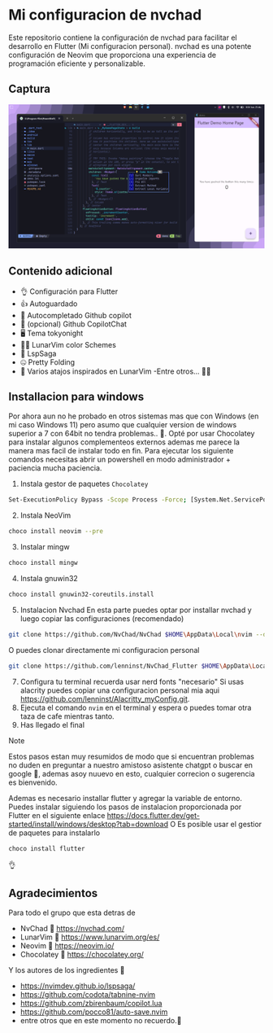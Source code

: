 # Mi configuracion de nvchad 
Este repositorio contiene la configuración de nvchad para facilitar el desarrollo en Flutter (Mi configuracion personal). nvchad es una potente configuración de Neovim que proporciona una experiencia de programación eficiente y personalizable.

## Captura 

![nvchad para Flutter](capturas/democaptura.png)

## Contenido adicional
- 👌 Configuración para Flutter
- 👍 Autoguardado
- 🍿 Autocompletado Github copilot
- 🤖 (opcional) Github CopilotChat 
- 🖥️ Tema tokyonight
- 😶‍🌫️ LunarVim color Schemes
- 🫡 LspSaga 
- 🤐 Pretty Folding
- 🙂 Varios atajos inspirados en LunarVim
-Entre otros... 🥲🥲
## Installacion para windows
Por ahora aun no he probado en otros sistemas mas que con Windows (en mi caso Windows 11) pero asumo que cualquier version de windows superior a 7 con 64bit no tendra problemas.. 🥲.
Opté por usar Chocolatey para instalar algunos complementeos externos ademas me parece la manera mas facil de instalar todo en fin.
Para ejecutar los siguiente comandos necesitas abrir un powershell en modo administrador + paciencia mucha paciencia.
1. Instala gestor de paquetes `Chocolatey`
```bash
Set-ExecutionPolicy Bypass -Scope Process -Force; [System.Net.ServicePointManager]::SecurityProtocol = [System.Net.ServicePointManager]::SecurityProtocol -bor 3072; iex ((New-Object System.Net.WebClient).DownloadString('https://community.chocolatey.org/install.ps1'))
```
2. Instala NeoVim
```bash
choco install neovim --pre 
```
3. Instalar mingw
```bash
choco install mingw
```
4. Instala gnuwin32
```bash
choco install gnuwin32-coreutils.install
```
5. Instalacion Nvchad
En esta parte puedes optar por installar nvchad y luego copiar las configuraciones (recomendado)
```bash
git clone https://github.com/NvChad/NvChad $HOME\AppData\Local\nvim --depth 1 && nvim
```
O puedes clonar directamente mi configuracion personal
```bash
git clone https://github.com/lenninst/NvChad_Flutter $HOME\AppData\Local\nvim --depth 1 && nvim
```
7. Configura tu terminal recuerda usar nerd fonts "necesario"
   Si usas alacrity puedes copiar una configuracion personal mia aqui https://github.com/lenninst/Alacritty_myConfig.git.
9. Ejecuta el comando `nvim` en el terminal y espera o puedes tomar otra taza de cafe mientras tanto.
10. Has llegado el final

> [!NOTE]
> Estos pasos estan muy resumidos de modo que si encuentran problemas no duden en preguntar a nuestro amistoso asistente chatgpt o buscar en google 🫡, ademas asoy nuuevo en esto, cualquier correcion o sugerencia es bienvenido.

Ademas es necesario installar flutter y agregar la variable de entorno.
Puedes instalar siguiendo los pasos de instalacion proporcionada por Flutter en el siguiente enlace https://docs.flutter.dev/get-started/install/windows/desktop?tab=download
O Es posible usar el gestior de paquetes para instalarlo
```bash
choco install flutter
```
👌
## Agradecimientos
Para todo el grupo que esta detras de
- NvChad  💚 https://nvchad.com/
- LunarVim 💜 https://www.lunarvim.org/es/
- Neovim 🤎 https://neovim.io/
- Chocolatey 🩵 https://chocolatey.org/
  
Y los autores de los ingredientes 🧡
- https://nvimdev.github.io/lspsaga/
- https://github.com/codota/tabnine-nvim
- https://github.com/zbirenbaum/copilot.lua
- https://github.com/pocco81/auto-save.nvim
- entre otros que en este momento no recuerdo.🙏




